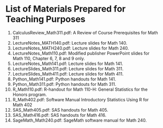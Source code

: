 # List of Materials Prepared for Teaching Purposes

1. CalculusReview_Math311.pdf: A Review of Course Prerequisites for Math 311
2. LectureNotes_MATH140.pdf: Lecture slides for Math 140.
3. LectureNotes_MATH240.pdf: Lecture slides for Math 240.
4. LectureNotes_Math110.pdf: Modified publisher PowerPoint slides for Math 110, Chapter 6, 7, 8 and 9 only.
5. LectureNotes_Math141.pdf: Lecture slides for Math 141.
6. LectureSlides_Math311.pdf: Lecture slides for Math 311.
7. LectureSlides_Math411.pdf: Lecture slides for Math 411.
8. Python_Math141.pdf: Python handouts for Math 141.
9. Python_Math311.pdf: Python handouts for Math 311.
10. R_Math110.pdf: R-handout for Math 110-H: General Statistics for the Honors program.
11. R_Math402.pdf: Software Manual Introductory Statistics Using R for Math 402
12. SAS_Math405.pdf: SAS handouts for Math 405.
13. SAS_Math416.pdf: SAS handouts for Math 416.
14. SageMath_Math240.pdf: SageMath software manual for Math 240. 
